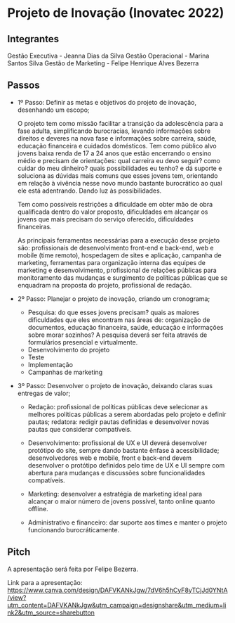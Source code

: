 # Projeto de Inovação (Inovatec 2022)

## Integrantes 
Gestão Executiva - Jeanna Dias da Silva
Gestão Operacional - Marina Santos Silva
Gestão de Marketing - Felipe Henrique Alves Bezerra


## Passos

- 1º Passo: Definir as metas e objetivos do projeto de inovação, desenhando um escopo;

    O projeto tem como missão facilitar a transição da adolescência para a fase adulta, simplificando burocracias, levando informações sobre direitos e deveres na nova fase e informações sobre carreira, saúde, educação financeira e cuidados domésticos. Tem como público alvo jovens baixa renda de 17 a 24 anos que estão encerrando o ensino médio e precisam de orientações: qual carreira eu devo seguir? como cuidar do meu dinheiro? quais possibilidades eu tenho? e dá suporte e soluciona as dúvidas mais comuns que esses jovens tem, orientando em relação à vivência nesse novo mundo bastante burocrático ao qual ele está adentrando. Dando luz às possibilidades.

  Tem como possíveis restrições a dificuldade em obter mão de obra qualificada dentro do valor proposto, dificuldades em alcançar os jovens que mais precisam do serviço oferecido, dificuldades financeiras.

  As principais ferramentas necessárias para a execução desse projeto são: profissionais de desenvolvimento front-end e back-end, web e mobile (time remoto), hospedagem de sites e aplicação, campanha de marketing, ferramentas para organização interna das equipes de marketing e desenvolvimento, profissional de relações públicas para monitoramento das mudanças e surgimento de políticas públicas que se enquadram na proposta do projeto, profissional de redação.

- 2º Passo: Planejar o projeto de inovação, criando um cronograma;

   - Pesquisa: do que esses jovens precisam? quais as maiores dificuldades que eles encontram nas áreas de: organização de documentos, educação financeira, saúde, educação e informações sobre morar sozinhos? A pesquisa deverá ser feita através de formulários presencial e virtualmente.
  - Desenvolvimento do projeto
  - Teste
  - Implementação
  - Campanhas de marketing


- 3º Passo: Desenvolver o projeto de inovação, deixando claras suas entregas de valor; 

  - Redação: profissional de políticas públicas deve selecionar as melhores políticas públicas a serem abordadas pelo projeto e definir pautas; redatora: redigir pautas definidas e desenvolver novas pautas que considerar compatíveis.

  - Desenvolvimento: profissional de UX e UI deverá desenvolver protótipo do site, sempre dando bastante ênfase à acessibilidade; desenvolvedores web e mobile, front e back-end devem desenvolver o protótipo definidos pelo time de UX e UI sempre com abertura para mudanças e discussões sobre funcionalidades compatíveis.

  - Marketing: desenvolver a estratégia de marketing ideal para alcançar o maior número de jovens possível, tanto online quanto offline.

  - Administrativo e financeiro: dar suporte aos times e manter o projeto funcionando burocráticamente.


## Pitch

A apresentação será feita por Felipe Bezerra.

Link para a apresentação: https://www.canva.com/design/DAFVKANkJgw/7dV6h5hCyF8yTCjJd0YNtA/view?utm_content=DAFVKANkJgw&utm_campaign=designshare&utm_medium=link2&utm_source=sharebutton

